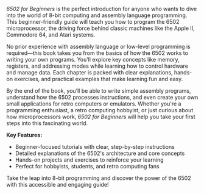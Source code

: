 *6502 for Beginners* is the perfect introduction for anyone who wants to dive into the world of 8-bit computing and assembly language programming. This beginner-friendly guide will teach you how to program the 6502 microprocessor, the driving force behind classic machines like the Apple II, Commodore 64, and Atari systems.

No prior experience with assembly language or low-level programming is required—this book takes you from the basics of how the 6502 works to writing your own programs. You’ll explore key concepts like memory, registers, and addressing modes while learning how to control hardware and manage data. Each chapter is packed with clear explanations, hands-on exercises, and practical examples that make learning fun and easy.

By the end of the book, you’ll be able to write simple assembly programs, understand how the 6502 processes instructions, and even create your own small applications for retro computers or emulators. Whether you're a programming enthusiast, a retro computing hobbyist, or just curious about how microprocessors work, *6502 for Beginners* will help you take your first steps into this fascinating world.

**Key Features:**
- Beginner-focused tutorials with clear, step-by-step instructions
- Detailed explanations of the 6502's architecture and core concepts
- Hands-on projects and exercises to reinforce your learning
- Perfect for hobbyists, students, and retro computing fans

Take the leap into 8-bit programming and discover the power of the 6502 with this accessible and engaging guide!